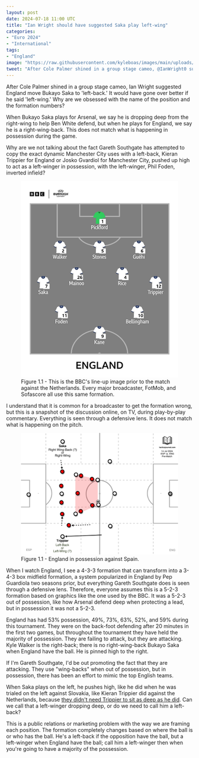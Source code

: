 ```yaml
---
layout: post
date: 2024-07-18 11:00 UTC
title: "Ian Wright should have suggested Saka play left-wing"
categories:
- "Euro 2024"
- "International"
tags:
- "England"
image: "https://raw.githubusercontent.com/kyleboas/images/main/uploads/2024/07/12/Image-12Jul2024_12:34:15.png"
tweet: "After Cole Palmer shined in a group stage cameo, @IanWright0 suggested England move Bukayo Saka to 'left-back.' It would have gone over better if he said 'left-wing.' Why are we obsessed with the name of the position and the formation numbers?"
---
```


After Cole Palmer shined in a group stage cameo, Ian Wright suggested England move Bukayo Saka to 'left-back.' It would have gone over better if he said 'left-wing.' Why are we obsessed with the name of the position and the formation numbers?

<!---more---> 

When Bukayo Saka plays for Arsenal, we say he is dropping deep from the right-wing to help Ben White defend, but when he plays for England, we say he is a right-wing-back. This does not match what is happening in possession during the game.

Why are we not talking about the fact Gareth Southgate has attempted to copy the exact dynamic Manchester City uses with a left-back, Kieran Trippier for England or Josko Gvardiol for Manchester City, pushed up high to act as a left-winger in possession, with the left-winger, Phil Foden, inverted infield? 

<figure>
    <img src="https://raw.githubusercontent.com/kyleboas/images/main/uploads/2024/07/12/Image-12Jul2024_02:40:00.png">
    <figcaption>Figure 1.1 - This is the BBC's line-up image prior to the match against the Netherlands. Every major broadcaster, FotMob, and Sofascore all use this same formation. </figcaption>
</figure>

I understand that it is common for a broadcaster to get the formation wrong, but this is a snapshot of the discussion online, on TV, during play-by-play commentary. Everything is seen through a defensive lens. It does not match what is happening on the pitch.

<figure>
    <img src="https://raw.githubusercontent.com/kyleboas/images/main/uploads/2024/07/18/Image-18Jul2024_10:37:48.png">
    <figcaption>Figure 1.1 - England in possession against Spain.</figcaption>
</figure>

When I watch England, I see a 4-3-3 formation that can transform into a 3-4-3 box midfield formation, a system popularized in England by Pep Guardiola two seasons prior, but everything Gareth Southgate does is seen through a defensive lens. Therefore, everyone assumes this is a 5-2-3 formation based on graphics like the one used by the BBC. It was a 5-2-3 out of possession, like how Arsenal defend deep when protecting a lead, but in possession it was not a 5-2-3. 

England has had 53% possession, 49%, 73%, 63%, 52%, and 59% during this tournament. They were on the back-foot defending after 20 minutes in the first two games, but throughout the tournament they have held the majority of possession. They are failing to attack, but they are attacking. Kyle Walker is the right-back; there is no right-wing-back Bukayo Saka when England have the ball. He is pinned high to the right. 

If I'm Gareth Southgate, I'd be out promoting the fact that they are attacking. They use "wing-backs" when out of possession, but in possession, there has been an effort to mimic the top English teams. 

When Saka plays on the left, he pushes high, like he did when he was trialed on the left against Slovakia, like Kieran Trippier did against the Netherlands, because [they didn't need Trippier to sit as deep as he did](https://tacticsjournal.com/2024/06/26/england-dont-need-kiernan-trippier-at-left-back/). Can we call that a left-winger dropping deep, or do we need to call him a left-back? 

This is a public relations or marketing problem with the way we are framing each position. The formation completely changes based on where the ball is or who has the ball. He's a left-back if the opposition have the ball, but a left-winger when England have the ball; call him a left-winger then when you're going to have a majority of the possession.
